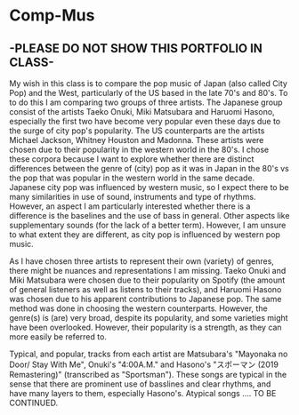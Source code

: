 # Comp-Mus
## -PLEASE DO NOT SHOW THIS PORTFOLIO IN CLASS-   
    
My wish in this class is to compare the pop music of Japan (also called City Pop) and the West, particularly of the US based in the late 70's and 80's. To to do this I am comparing two groups of three artists. The Japanese group consist of the artists Taeko Onuki, Miki Matsubara and Haruomi Hasono, especially the first two have become very popular even these days due to the surge of city pop's popularity. The US counterparts are the artists Michael Jackson, Whitney Houston and Madonna. These artists were chosen due to their popularity in the western world in the 80's. I chose these corpora because I want to explore whether there are distinct differences between the genre of (city) pop as it was in Japan in the 80's vs the pop that was popular in the western world in the same decade. Japanese city pop was influenced by western music, so I expect there to be many similarities in use of sound, instruments and type of rhythms. However, an aspect I am particularly interested whether there is a difference is the baselines and the use of bass in general. Other aspects like supplementary sounds (for the lack of a better term). However, I am unsure to what extent they are different, as city pop is influenced by western pop music.   
    
As I have chosen three artists to represent their own (variety) of genres, there might be nuances and representations I am missing. Taeko Onuki and Miki Matsubara were chosen due to their popularity on Spotify (the amount of general listeners as well as listens to their tracks), and Haruomi Hasono was chosen due to his apparent contributions to Japanese pop. The same method was done in choosing the western counterparts. However, the genre(s) is (are) very broad, despite its popularity, and some varieties might have been overlooked. However, their popularity is a strength, as they can more easily be referred to. 
  
Typical, and popular, tracks from each artist are Matsubara's "Mayonaka no Door/ Stay With Me", Onuki's "4:00A.M." and Hasono's "スポーマン (2019 Remastering)" (transcribed as "Sportsman"). These songs are typical in the sense that there are prominent use of basslines and clear rhythms, and have many layers to them, especially Hasono's. Atypical songs .... TO BE CONTINUED. 

